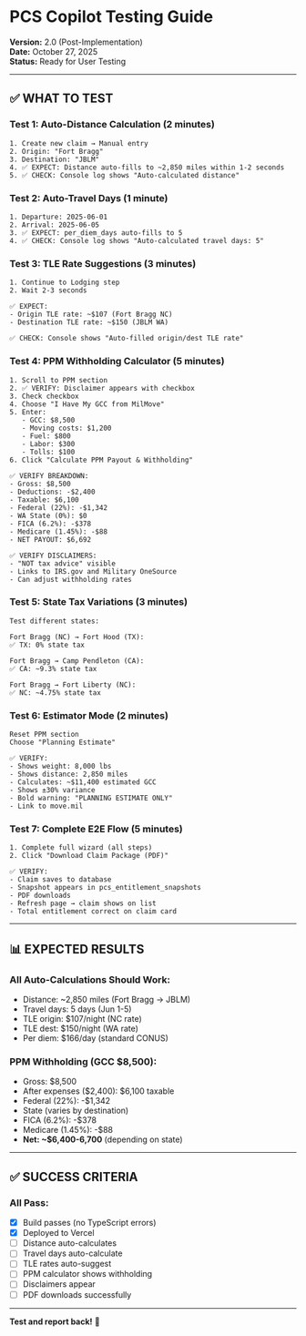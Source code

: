 # PCS Copilot Testing Guide

**Version:** 2.0 (Post-Implementation)  
**Date:** October 27, 2025  
**Status:** Ready for User Testing

---

## ✅ **WHAT TO TEST**

### Test 1: Auto-Distance Calculation (2 minutes)
```
1. Create new claim → Manual entry
2. Origin: "Fort Bragg"
3. Destination: "JBLM"
4. ✅ EXPECT: Distance auto-fills to ~2,850 miles within 1-2 seconds
5. ✅ CHECK: Console log shows "Auto-calculated distance"
```

### Test 2: Auto-Travel Days (1 minute)
```
1. Departure: 2025-06-01
2. Arrival: 2025-06-05
3. ✅ EXPECT: per_diem_days auto-fills to 5
4. ✅ CHECK: Console log shows "Auto-calculated travel days: 5"
```

### Test 3: TLE Rate Suggestions (3 minutes)
```
1. Continue to Lodging step
2. Wait 2-3 seconds

✅ EXPECT:
- Origin TLE rate: ~$107 (Fort Bragg NC)
- Destination TLE rate: ~$150 (JBLM WA)

✅ CHECK: Console shows "Auto-filled origin/dest TLE rate"
```

### Test 4: PPM Withholding Calculator (5 minutes)
```
1. Scroll to PPM section
2. ✅ VERIFY: Disclaimer appears with checkbox
3. Check checkbox
4. Choose "I Have My GCC from MilMove"
5. Enter:
   - GCC: $8,500
   - Moving costs: $1,200
   - Fuel: $800
   - Labor: $300
   - Tolls: $100
6. Click "Calculate PPM Payout & Withholding"

✅ VERIFY BREAKDOWN:
- Gross: $8,500
- Deductions: -$2,400
- Taxable: $6,100
- Federal (22%): -$1,342
- WA State (0%): $0
- FICA (6.2%): -$378
- Medicare (1.45%): -$88
- NET PAYOUT: $6,692

✅ VERIFY DISCLAIMERS:
- "NOT tax advice" visible
- Links to IRS.gov and Military OneSource
- Can adjust withholding rates
```

### Test 5: State Tax Variations (3 minutes)
```
Test different states:

Fort Bragg (NC) → Fort Hood (TX):
✅ TX: 0% state tax

Fort Bragg → Camp Pendleton (CA):
✅ CA: ~9.3% state tax

Fort Bragg → Fort Liberty (NC):
✅ NC: ~4.75% state tax
```

### Test 6: Estimator Mode (2 minutes)
```
Reset PPM section
Choose "Planning Estimate"

✅ VERIFY:
- Shows weight: 8,000 lbs
- Shows distance: 2,850 miles
- Calculates: ~$11,400 estimated GCC
- Shows ±30% variance
- Bold warning: "PLANNING ESTIMATE ONLY"
- Link to move.mil
```

### Test 7: Complete E2E Flow (5 minutes)
```
1. Complete full wizard (all steps)
2. Click "Download Claim Package (PDF)"

✅ VERIFY:
- Claim saves to database
- Snapshot appears in pcs_entitlement_snapshots
- PDF downloads
- Refresh page → claim shows on list
- Total entitlement correct on claim card
```

---

## 📊 **EXPECTED RESULTS**

### All Auto-Calculations Should Work:
- Distance: ~2,850 miles (Fort Bragg → JBLM)
- Travel days: 5 days (Jun 1-5)
- TLE origin: $107/night (NC rate)
- TLE dest: $150/night (WA rate)
- Per diem: $166/day (standard CONUS)

### PPM Withholding (GCC $8,500):
- Gross: $8,500
- After expenses ($2,400): $6,100 taxable
- Federal (22%): -$1,342
- State (varies by destination)
- FICA (6.2%): -$378
- Medicare (1.45%): -$88
- **Net: ~$6,400-6,700** (depending on state)

---

## ✅ **SUCCESS CRITERIA**

### All Pass:
- [x] Build passes (no TypeScript errors)
- [x] Deployed to Vercel
- [ ] Distance auto-calculates
- [ ] Travel days auto-calculate
- [ ] TLE rates auto-suggest
- [ ] PPM calculator shows withholding
- [ ] Disclaimers appear
- [ ] PDF downloads successfully

---

**Test and report back!** 🚀

